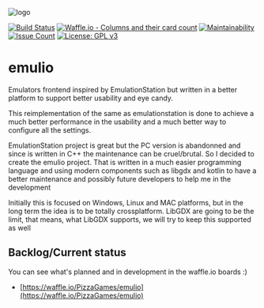 
![logo](https://s1.postimg.org/mrtbd0yhr/emulio.png)

[![Build Status](https://travis-ci.org/PizzaGames/emulio.svg?branch=master)](https://travis-ci.org/PizzaGames/emulio)
[![Waffle.io - Columns and their card count](https://badge.waffle.io/PizzaGames/emulio.svg?columns=all)](https://waffle.io/PizzaGames/emulio)
[![Maintainability](https://api.codeclimate.com/v1/badges/7e57917786cfc50075fd/maintainability)](https://codeclimate.com/github/PizzaGames/emulio/maintainability)
[![Issue Count](https://codeclimate.com/github/PizzaGames/emulio/badges/issue_count.svg)](https://codeclimate.com/github/PizzaGames/emulio)
[![License: GPL v3](https://img.shields.io/badge/License-GPL%20v3-blue.svg)](https://www.gnu.org/licenses/gpl-3.0)




# emulio
Emulators frontend inspired by EmulationStation but written in a better platform to support better usability and eye candy.

This reimplementation of the same as emulationstation is done to achieve a much better performance in the usability and a much better way to configure all the settings.

EmulationStation project is great but the PC version is abandonned and since is written in C++ the maintenance can be cruel/brutal. So I decided to create the emulio project. That is written in a much easier programming language and using modern components such as libgdx and kotlin to have a better maintenance and possibly future developers to help me in the development

Initially this is focused on Windows, Linux and MAC platforms, but in the long term the idea is to be totally crossplatform. LibGDX are going to be the limit, that means, what LibGDX supports, we will try to keep this supported as well


## Backlog/Current status
You can see what's planned and in development in the waffle.io boards :)
- [https://waffle.io/PizzaGames/emulio](https://waffle.io/PizzaGames/emulio)

  
